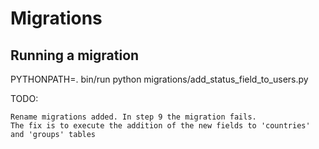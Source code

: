 # Migrations

## Running a migration

PYTHONPATH=. bin/run python migrations/add_status_field_to_users.py

TODO:
    
    Rename migrations added. In step 9 the migration fails.
    The fix is to execute the addition of the new fields to 'countries' and 'groups' tables